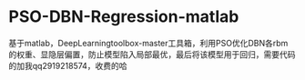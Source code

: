 # PSO-DBN-Regression-matlab
基于matlab，DeepLearningtoolbox-master工具箱，利用PSO优化DBN各rbm的权重、显隐层偏置，防止模型陷入局部最优，最后将该模型用于回归，需要代码的加我qq2919218574，收费的哈
